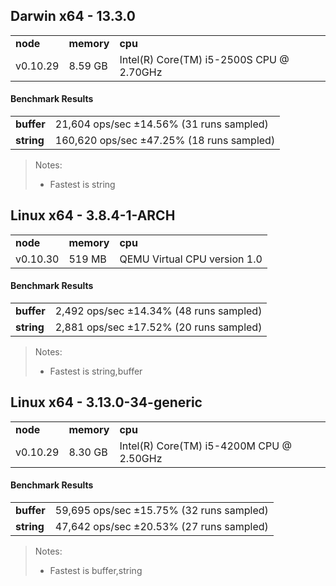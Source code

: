 Darwin x64 - 13.3.0
-----

<table><tr><td><b>node</b></td><td><b>memory</b></td><td><b>cpu</b></td></tr><tr><td>v0.10.29</td><td>8.59 GB</td><td>Intel(R) Core(TM) i5-2500S CPU @ 2.70GHz</td></tr></table>

#### Benchmark Results ####

<table><tr><td><b>buffer</b></td><td>21,604 ops/sec ±14.56% (31 runs sampled)</td></tr><tr><td><b>string</b></td><td>160,620 ops/sec ±47.25% (18 runs sampled)</td></tr></table>

> Notes:
> - Fastest is string

Linux x64 - 3.8.4-1-ARCH
-----

<table><tr><td><b>node</b></td><td><b>memory</b></td><td><b>cpu</b></td></tr><tr><td>v0.10.30</td><td>519 MB</td><td>QEMU Virtual CPU version 1.0</td></tr></table>

#### Benchmark Results ####

<table><tr><td><b>buffer</b></td><td>2,492 ops/sec ±14.34% (48 runs sampled)</td></tr><tr><td><b>string</b></td><td>2,881 ops/sec ±17.52% (20 runs sampled)</td></tr></table>

> Notes:
> - Fastest is string,buffer

Linux x64 - 3.13.0-34-generic
-----

<table><tr><td><b>node</b></td><td><b>memory</b></td><td><b>cpu</b></td></tr><tr><td>v0.10.29</td><td>8.30 GB</td><td>Intel(R) Core(TM) i5-4200M CPU @ 2.50GHz</td></tr></table>

#### Benchmark Results ####

<table><tr><td><b>buffer</b></td><td>59,695 ops/sec ±15.75% (32 runs sampled)</td></tr><tr><td><b>string</b></td><td>47,642 ops/sec ±20.53% (27 runs sampled)</td></tr></table>

> Notes:
> - Fastest is buffer,string

